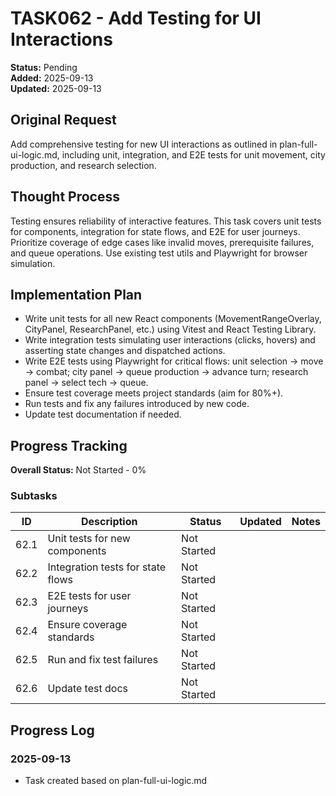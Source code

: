 # TASK062 - Add Testing for UI Interactions

**Status:** Pending  
**Added:** 2025-09-13  
**Updated:** 2025-09-13

## Original Request

Add comprehensive testing for new UI interactions as outlined in plan-full-ui-logic.md, including unit, integration, and E2E tests for unit movement, city production, and research selection.

## Thought Process

Testing ensures reliability of interactive features. This task covers unit tests for components, integration for state flows, and E2E for user journeys. Prioritize coverage of edge cases like invalid moves, prerequisite failures, and queue operations. Use existing test utils and Playwright for browser simulation.

## Implementation Plan

- Write unit tests for all new React components (MovementRangeOverlay, CityPanel, ResearchPanel, etc.) using Vitest and React Testing Library.
- Write integration tests simulating user interactions (clicks, hovers) and asserting state changes and dispatched actions.
- Write E2E tests using Playwright for critical flows: unit selection -> move -> combat; city panel -> queue production -> advance turn; research panel -> select tech -> queue.
- Ensure test coverage meets project standards (aim for 80%+).
- Run tests and fix any failures introduced by new code.
- Update test documentation if needed.

## Progress Tracking

**Overall Status:** Not Started - 0%

### Subtasks

| ID | Description | Status | Updated | Notes |
|----|-------------|--------|---------|-------|
| 62.1 | Unit tests for new components | Not Started |  |  |
| 62.2 | Integration tests for state flows | Not Started |  |  |
| 62.3 | E2E tests for user journeys | Not Started |  |  |
| 62.4 | Ensure coverage standards | Not Started |  |  |
| 62.5 | Run and fix test failures | Not Started |  |  |
| 62.6 | Update test docs | Not Started |  |  |

## Progress Log

### 2025-09-13

- Task created based on plan-full-ui-logic.md
